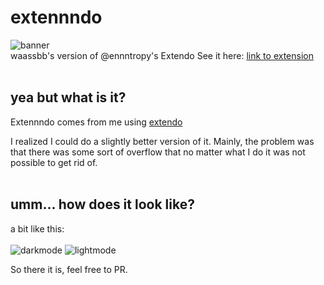 # extennndo
![banner](https://i.ibb.co/TYy4FcG/440x280-1.png)
<br>
waassbb's version of @ennntropy's Extendo
See it here: [link to extension](https://chrome.google.com/webstore/detail/extennndo/kjgnmnaicoigamndkobbdmdhnbenioec)
<br>
<br>
## yea but what is it?

Extennndo comes from me using [extendo](https://chrome.google.com/webstore/detail/extendo-by-entropy/khpnlcdpdacpjnpmglleohjnmpgpdoon)

I realized I could do a slightly better version of it.
Mainly, the problem was that there was some sort of overflow that no matter what I do it was not possible to get rid of.
<br>
<br>
## umm... how does it look like?
a bit like this:
<br>
<br>
![darkmode](https://i.ibb.co/v4hSwT7/1280x800-1.png)
![lightmode](https://i.ibb.co/3cm1HMN/1280x800-2.png)

So there it is, feel free to PR.